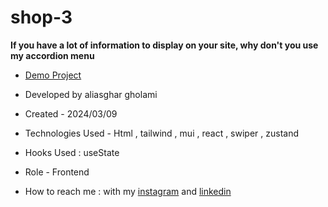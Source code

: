 # shop-3

**If you have a lot of information to display on your site, why don't you use my accordion menu**


- [Demo Project](https://shop-3-one.vercel.app/)

- Developed by aliasghar gholami

- Created - 2024/03/09

- Technologies Used - Html , tailwind , mui , react , swiper , zustand 

- Hooks Used : useState 

- Role - Frontend

- How to reach me : with my [instagram](https://www.instagram.com/aliasghar.gholami_dev) and [linkedin](https://www.linkedin.com/in/aliasghar-gholami-a1229a290)
